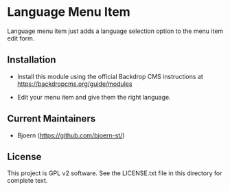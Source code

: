 Language Menu Item
==================

Language menu item just adds a language selection option to the menu item edit form.

Installation
------------

- Install this module using the official Backdrop CMS instructions at
  https://backdropcms.org/guide/modules

- Edit your menu item and give them the right language.


Current Maintainers
-------------------

- Bjoern (https://github.com/bjoern-st/)


License
-------

This project is GPL v2 software. See the LICENSE.txt file in this directory for
complete text.
